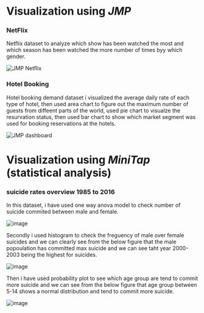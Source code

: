 # Visualization using *JMP*


### NetFlix
Netflix dataset to analyze which show has been watched the most and which season has been watched the more number of times byy which gender.

![JMP Netflix](https://user-images.githubusercontent.com/61301712/103338104-4ecd1d80-4a4b-11eb-8bed-5ca45c271d37.PNG)




### Hotel Booking
Hotel booking demand dataset i visualized the average daily rate of each type of hotel, then used area chart to figure out the maximum number of guests from diffeent parts of the world, used pie chart to visualze the resurvation status, then used bar chart to show which market segment was used for booking reservations at the hotels.

![JMP dashboard](https://user-images.githubusercontent.com/61301712/103338083-3d841100-4a4b-11eb-873e-70ba597861fa.PNG)






# Visualization using *MiniTap* (statistical analysis)

### suicide rates overview 1985 to 2016
In this dataset, i have used one way anova model to check number of suicide commited between male and female.

![image](https://user-images.githubusercontent.com/61301712/103496387-08d9d600-4e0c-11eb-88aa-d9e3a6c4c876.png)



Secondly i used histogram to check the freguency of male over female suicides and we can clearly see from the below figure that the male popoulation has committed max suicide and we can see taht year 2000-2003 being the highest for suicides.

![image](https://user-images.githubusercontent.com/61301712/103496532-9b7a7500-4e0c-11eb-9cad-55966bf8b243.png)



Then i have used probability plot to see which age group are tend to commit more suicide and we can see from the below figure that age group between 5-14 shows a normal distribution and tend to commit more suicide.

![image](https://user-images.githubusercontent.com/61301712/103496647-0926a100-4e0d-11eb-92c6-a934d5c00758.png)

